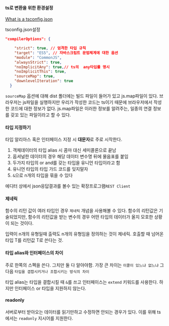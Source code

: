 #### ts로 변환을 위한 환경설정

[What is a tsconfig.json
](https://www.typescriptlang.org/ko/docs/handbook/tsconfig-json.html)

tsconfig.json설정

```json
"compilerOptions": {

    "strict": true, // 엄격한 타입 규칙
    "target": "ES5", // 자바스크립트 문법체계에 대한 옵션
    "module": "CommonJS",
    "alwaysStrict": true,
    "noImplicitAny": true,// ts의  any타입를 명시
    "noImplicitThis": true,
    "sourceMap": true,
    "downlevelIteration": true
  }
```

`sourceMap` 옵션에 대해
dist 폴더에는 빌드 파일이 들어가 있고 js.map파일이 있다. 브라우저는 js파일을 실행하지만 우리가 작성한 코드는 ts이기 때문에 브라우저에서 작성한 코드에 대한 정보가 없다. js.map파일은 이러한 정보를 알려주는, 일종의 연결 정보를 갖꼬 있는 파일이라고 할 수 있다.

#### 타입 지정하기

타입 알리아스 혹은 인터페이스 지정 시 **대문자**로 주로 시작한다.

1. 객체데이터의 타입 alias 시 콤마 대신 세미콜론으로 끝남
2. 옵셔널한 데이터의 경우 해당 데이터 변수명 뒤에 물음표를 붙임
3. 두가지 타입의 or and를 갖는 타입을 유니언 타입이라고 함
4. 유니언 타입의 타입 가드 코드를 잊지말자
5. `&`으로 n개의 타입을 묶을 수 있다

에디터 상에서 json응답결과를 볼수 있는 확장프로그램`REST Client`

#### 제네릭

함수의 리턴 값이 여러 타입인 경우 `제네릭` 개념을 사용해볼 수 있다. 함수의 리턴값은 기술되었지만, 함수의 리턴값을 받는 변수의 경우 어떤 타입의 데이터가 올지 모호한 상황이 되는 것이다.

입력이 n개의 유형일때 출력도 n개의 유형임을 정의하는 것이 제네릭.
호출할 때 넘어온 타입 T를 리턴값 T로 쓴다는 것.

#### 타입 alias와 인터페이스의 차이

주로 한쪽의 스펙을 쓴다. 그치만 둘 다 알아야함.
가장 큰 차이는 `이콜이 있느냐 없느냐`
그 다음 `타입을 겹합시키거나 조합시키는 방식의 차이`

타입 alias는 타입을 결합시킬 때 `&`를 쓰고 인터페이스는 `extend` 키워드를 사용한다. 하지만 인터페이스 or 타입을 지원하지 않는다.

#### readonly

서버로부터 받아오는 데이터를 읽기만하고 수정하면 안되는 경우가 있다. 이를 위해 ts에서는 `readonly` 지시어를 지원한다.
